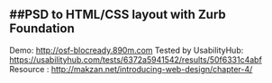 ##PSD to HTML/CSS layout with Zurb Foundation
---
Demo: http://osf-blocready.890m.com
Tested by UsabilityHub: https://usabilityhub.com/tests/6372a5941542/results/50f6331c4abf
Resource : http://makzan.net/introducing-web-design/chapter-4/
